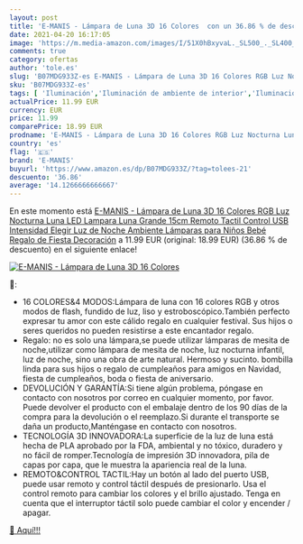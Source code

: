 ```yaml
---
layout: post
title: 'E-MANIS - Lámpara de Luna 3D 16 Colores  con un 36.86 % de descuento'
date: 2021-04-20 16:17:05
image: 'https://m.media-amazon.com/images/I/51X0hBxyvaL._SL500_._SL400_.jpg'
comments: true
category: ofertas
author: 'tole.es'
slug: 'B07MDG933Z-es E-MANIS - Lámpara de Luna 3D 16 Colores RGB Luz Nocturna...'
sku: 'B07MDG933Z-es'
tags: [ 'Iluminación','Iluminación de ambiente de interior','Iluminación de ambiente infantil','Iluminación de interior','Iluminación decorativa y para usos específicos de interior','Lámparas e iluminación infantil','bebé','e-manis', ]
actualPrice: 11.99 EUR
currency: EUR
price: 11.99
comparePrice: 18.99 EUR
prodname: 'E-MANIS - Lámpara de Luna 3D 16 Colores RGB Luz Nocturna Luna LED Lampara Luna Grande 15cm Remoto Tactil Control USB Intensidad Elegir Luz de Noche Ambiente Lámparas para Niños Bebé Regalo de Fiesta Decoración'
country: 'es'
flag: '🇪🇸'
brand: 'E-MANIS'
buyurl: 'https://www.amazon.es/dp/B07MDG933Z/?tag=tolees-21'
descuento: '36.86'
average: '14.1266666666667'
---
```


En este momento está [E-MANIS - Lámpara de Luna 3D 16 Colores RGB Luz Nocturna Luna LED Lampara Luna Grande 15cm Remoto Tactil Control USB Intensidad Elegir Luz de Noche Ambiente Lámparas para Niños Bebé Regalo de Fiesta Decoración](https://www.amazon.es/dp/B07MDG933Z/?tag=tolees-21) a 11.99 EUR (original: 18.99 EUR) (36.86 %  de descuento) en el siguiente enlace!

[![E-MANIS - Lámpara de Luna 3D 16 Colores ](https://m.media-amazon.com/images/I/51X0hBxyvaL._SL500_._SL400_.jpg)](https://www.amazon.es/dp/B07MDG933Z/?tag=tolees-21)

🔎:

- 16 COLORES&4 MODOS:Lámpara de luna con 16 colores RGB y otros modos de flash, fundido de luz, liso y estroboscópico.También perfecto expresar tu amor con este cálido regalo en cualquier festival. Sus hijos o seres queridos no pueden resistirse a este encantador regalo.
- Regalo: no es solo una lámpara,se puede utilizar lámparas de mesita de noche,utilizar como lámpara de mesita de noche, luz nocturna infantil, luz de noche, sino una obra de arte natural. Hermoso y sucinto. bombilla linda para sus hijos o regalo de cumpleaños para amigos en Navidad, fiesta de cumpleaños, boda o fiesta de aniversario.
- DEVOLUCIÓN Y GARANTÍA:Si tiene algún problema, póngase en contacto con nosotros por correo en cualquier momento, por favor. Puede devolver el producto con el embalaje dentro de los 90 días de la compra para la devolución o el reemplazo.Si durante el transporte se daña un producto,Manténgase en contacto con nosotros.
- TECNOLOGÍA 3D INNOVADORA:La superficie de la luz de luna está hecha de PLA aprobado por la FDA, ambiental y no tóxico, duradero y no fácil de romper.Tecnología de impresión 3D innovadora, pila de capas por capa, que le muestra la apariencia real de la luna.
- REMOTO&CONTROL TACTIL:Hay un botón al lado del puerto USB, puede usar remoto y control táctil después de presionarlo. Usa el control remoto para cambiar los colores y el brillo ajustado. Tenga en cuenta que el interruptor táctil solo puede cambiar el color y encender / apagar.

[🛒 Aquí!!!](https://www.amazon.es/dp/B07MDG933Z/?tag=tolees-21)
